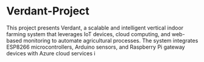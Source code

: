 # Verdant-Project
This project presents Verdant, a scalable and intelligent vertical indoor farming system that leverages IoT  devices, cloud computing, and web-based monitoring to automate agricultural processes. The system  integrates ESP8266 microcontrollers, Arduino sensors, and Raspberry Pi gateway devices with Azure cloud services i
